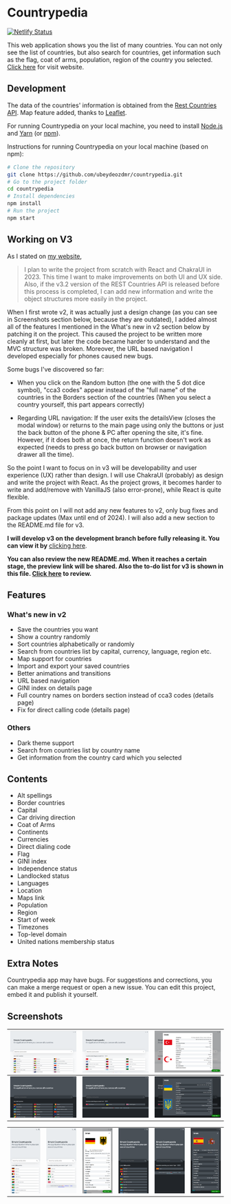 # Countrypedia

[![Netlify Status](https://api.netlify.com/api/v1/badges/3942ad82-ee34-40dd-8abc-4e586e4e6039/deploy-status)](https://app.netlify.com/sites/simplecountrypedia/deploys)

This web application shows you the list of many countries. You can not only see the list of countries, but also search for countries, get information such as the flag, coat of arms, population, region of the country you selected. [Click here](https://countrypedia.app) for visit website.

## Development

The data of the countries' information is obtained from the [Rest Countries API](https://restcountries.com).
Map feature added, thanks to [Leaflet](https://leafletjs.com).

For running Countrypedia on your local machine, you need to install [Node.js](https://nodejs.org/en/) and [Yarn](https://yarnpkg.com) (or [npm](https://www.npmjs.com)).

Instructions for running Countrypedia on your local machine (based on npm):

```bash
# Clone the repository
git clone https://github.com/ubeydeozdmr/countrypedia.git
# Go to the project folder
cd countrypedia
# Install dependencies
npm install
# Run the project
npm start
```

## Working on V3

As I stated on [my website](https://ubeydeozdmr.github.io/),

> I plan to write the project from scratch with React and ChakraUI in 2023. This time I want to make improvements on both UI and UX side. Also, if the v3.2 version of the REST Countries API is released before this process is completed, I can add new information and write the object structures more easily in the project.

When I first wrote v2, it was actually just a design change (as you can see in Screenshots section below, because they are outdated), I added almost all of the features I mentioned in the What's new in v2 section below by patching it on the project. This caused the project to be written more cleanly at first, but later the code became harder to understand and the MVC structure was broken. Moreover, the URL based navigation I developed especially for phones caused new bugs.

Some bugs I've discovered so far:

- When you click on the Random button (the one with the 5 dot dice symbol), "cca3 codes" appear instead of the "full name" of the countries in the Borders section of the countries (When you select a country yourself, this part appears correctly)

- Regarding URL navigation: If the user exits the detailsView (closes the modal window) or returns to the main page using only the buttons or just the back button of the phone & PC after opening the site, it's fine. However, if it does both at once, the return function doesn't work as expected (needs to press go back button on browser or navigation drawer all the time).

So the point I want to focus on in v3 will be developability and user experience (UX) rather than design. I will use ChakraUI (probably) as design and write the project with React. As the project grows, it becomes harder to write and add/remove with VanillaJS (also error-prone), while React is quite flexible.

From this point on I will not add any new features to v2, only bug fixes and package updates (Max until end of 2024). I will also add a new section to the README.md file for v3.

**I will develop v3 on the development branch before fully releasing it. You can view it by** [clicking here](https://github.com/ubeydeozdmr/countrypedia/tree/dev).

**You can also review the new README.md. When it reaches a certain stage, the preview link will be shared. Also the to-do list for v3 is shown in this file. [Click here](https://github.com/ubeydeozdmr/countrypedia/blob/dev/README.md) to review.**

## Features

### What's new in v2

- Save the countries you want
- Show a country randomly
- Sort countries alphabetically or randomly
- Search from countries list by capital, currency, language, region etc.
- Map support for countries
- Import and export your saved countries
- Better animations and transitions
- URL based navigation
- GINI index on details page
- Full country names on borders section instead of cca3 codes (details page)
- Fix for direct calling code (details page)

### Others

- Dark theme support
- Search from countries list by country name
- Get information from the country card which you selected

## Contents

- Alt spellings
- Border countries
- Capital
- Car driving direction
- Coat of Arms
- Continents
- Currencies
- Direct dialing code
- Flag
- GINI index
- Independence status
- Landlocked status
- Languages
- Location
- Maps link
- Population
- Region
- Start of week
- Timezones
- Top-level domain
- United nations membership status

## Extra Notes

Countrypedia app may have bugs. For suggestions and corrections, you can make a merge request or open a new issue. You can edit this project, embed it and publish it yourself.

## Screenshots

| ![cp-overview-light-lg](./src/assets/screenshots/NestHubMax-overview-light.png) | ![cp-search-light-lg](./src/assets/screenshots/NestHubMax-search-light.png) | ![cp-details-light-lg](./src/assets/screenshots/NestHubMax-details-light.png) |
| ------------------------------------------------------------------------------- | --------------------------------------------------------------------------- | ----------------------------------------------------------------------------- |
| ![cp-overview-light-lg](./src/assets/screenshots/NestHubMax-overview-dark.png)  | ![cp-search-light-lg](./src/assets/screenshots/NestHubMax-search-dark.png)  | ![cp-details-light-lg](./src/assets/screenshots/NestHubMax-details-dark.png)  |

|                                                                                  |                                                                              |                                                                                |                                                                                 |                                                                             |                                                                               |
| -------------------------------------------------------------------------------- | ---------------------------------------------------------------------------- | ------------------------------------------------------------------------------ | ------------------------------------------------------------------------------- | --------------------------------------------------------------------------- | ----------------------------------------------------------------------------- |
| ![cp-overview-light-lg](./src/assets/screenshots/iPhone12Pro-overview-light.png) | ![cp-search-light-lg](./src/assets/screenshots/iPhone12Pro-search-light.png) | ![cp-details-light-lg](./src/assets/screenshots/iPhone12Pro-details-light.png) | ![cp-overview-light-lg](./src/assets/screenshots/iPhone12Pro-overview-dark.png) | ![cp-search-light-lg](./src/assets/screenshots/iPhone12Pro-search-dark.png) | ![cp-details-light-lg](./src/assets/screenshots/iPhone12Pro-details-dark.png) |
